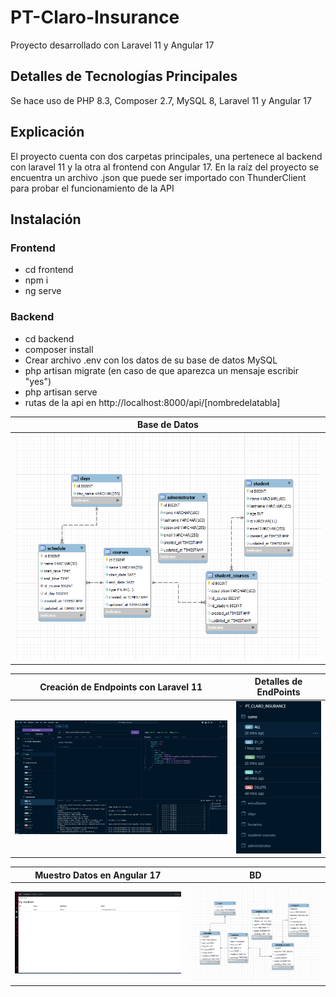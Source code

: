 # PT-Claro-Insurance

Proyecto desarrollado con Laravel 11 y Angular 17 
## Detalles de Tecnologías Principales
Se hace uso de PHP 8.3, Composer 2.7, MySQL 8, Laravel 11 y Angular 17

## Explicación
El proyecto cuenta con dos carpetas principales, una pertenece al backend con laravel 11 y la otra al frontend con Angular 17. En la raíz del proyecto se encuentra un archivo .json que puede ser importado con ThunderClient para probar el funcionamiento de la API

## Instalación
### Frontend
- cd frontend
- npm i
- ng serve
### Backend
- cd backend
- composer install
- Crear archivo .env con los datos de su base de datos MySQL 
- php artisan migrate (en caso de que aparezca un mensaje escribir "yes")
- php artisan serve
- rutas de la api en http://localhost:8000/api/[nombredelatabla]

| Base de Datos | 
| :-:   | 
| ![Login](https://raw.githubusercontent.com/NRamosD/PT-Claro-Insurance/master/BD%20PT.png "Base de Datos") |

| Creación de Endpoints con Laravel 11 | Detalles de EndPoints |
| :-:   | :-: | 
| ![Login](https://raw.githubusercontent.com/NRamosD/PT-Claro-Insurance/master/endpointuser.png "Creación de Endpoints con Laravel 11") | ![Home](https://raw.githubusercontent.com/NRamosD/PT-Claro-Insurance/master/moreendp.png "Detalles de EndPoints") |

| Muestro Datos en Angular 17 | BD |
| :-:   | :-: | 
| ![Login](https://raw.githubusercontent.com/NRamosD/PT-Claro-Insurance/master/muestrodatos.png "Muestro Datos en Angular 17") | ![Home](https://raw.githubusercontent.com/NRamosD/PT-Claro-Insurance/master/BD%20PT.png "BD") |


